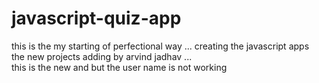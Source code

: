 # javascript-quiz-app
this is the my starting of perfectional way ... creating the javascript apps 
<br/>
the new projects adding by arvind jadhav ...
<br>
this is the new and but the user name is not working 